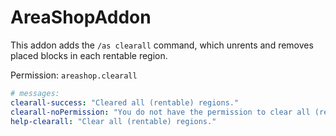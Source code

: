 # AreaShopAddon
This addon adds the `/as clearall` command, which unrents and removes placed blocks in each rentable region.  

Permission: `areashop.clearall`

```yml
# messages:
clearall-success: "Cleared all (rentable) regions."
clearall-noPermission: "You do not have the permission to clear all (rentable) regions."
help-clearall: "Clear all (rentable) regions."
```